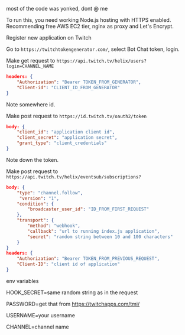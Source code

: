 most of the code was yonked, dont @ me

To run this, you need working Node.js hosting with HTTPS enabled. Recommending free AWS EC2 tier, nginx as proxy and Let's Encrypt.

Register new application on Twitch

Go to `https://twitchtokengenerator.com/`, select Bot Chat token, login.

Make get request to `https://api.twitch.tv/helix/users?login=CHANNEL_NAME`
```json
headers: {
    "Authorization": "Bearer TOKEN_FROM_GENERATOR",
    "Client-id": "CLIENT_ID_FROM_GENERATOR"
}
```

Note somewhere id.

Make post request to `https://id.twitch.tv/oauth2/token`
```json
body: {
    "client_id": "application client id",
    "client_secret": "application secret",
    "grant_type": "client_credentials"
}
```

Note down the token.

Make post request to `https://api.twitch.tv/helix/eventsub/subscriptions?`
```json
body: {
    "type": "channel.follow",
     "version": "1",
    "condition": {
        "broadcaster_user_id": "ID_FROM_FIRST_REQUEST"
    },
    "transport": {
        "method": "webhook",
        "callback": "url to running index.js application",
        "secret": "random string between 10 and 100 characters"
    }
} 
headers: {
    "Authorization": "Bearer TOKEN_FROM_PREVIOUS_REQUEST",
    "Client-ID": "client id of application"
}

```
env variables

HOOK_SECRET=same random string as in the request

PASSWORD=get that from https://twitchapps.com/tmi/

USERNAME=your username

CHANNEL=channel name